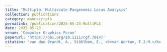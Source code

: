 ```yaml
---
title: "Multipla: Multiscale Pangenomic Locus Analysis"
collection: publications
category: manuscripts
permalink: /publication/2025-05-23-MultiPLA
date: 2025-05-23
venue: 'Computer Graphics Forum'
paperurl: 'https://doi.org/10.1111/cgf.70147'
citation: 'van den Brandt, A., Ståhlbom, E., <b>van Workum, F.J.M.</b>, van de Wetering, H., Lundström, C., Smit, S. and Vilanova, A. (2025), Multipla: Multiscale Pangenomic Locus Analysis. <i>Computer Graphics Forum</i>, e70147.'
---
```

